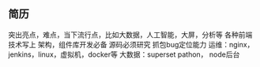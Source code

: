 ## 简历

突出亮点，难点，当下流行点，比如大数据，人工智能，大屏，分析等
各种前端技术写上
架构，组件库开发必备
源码必须研究
抓包bug定位能力
运维：nginx，jenkins，linux，虚拟机，docker等
大数据：superset
pathon，
node后台